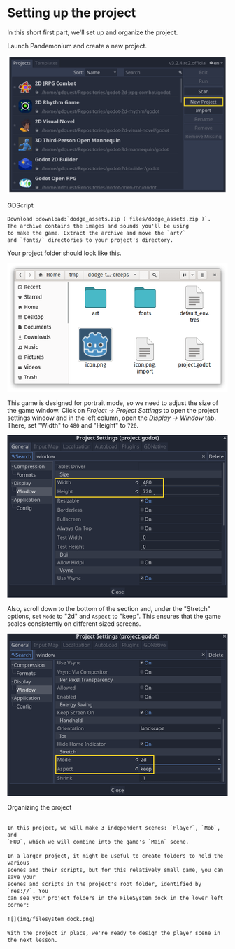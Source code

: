 

# Setting up the project

In this short first part, we'll set up and organize the project.

Launch Pandemonium and create a new project.

![](img/new-project-button.png)

GDScript

```
Download :download:`dodge_assets.zip ( files/dodge_assets.zip )`.
The archive contains the images and sounds you'll be using
to make the game. Extract the archive and move the `art/`
and `fonts/` directories to your project's directory.
```

Your project folder should look like this.

![](img/folder-content.png)

This game is designed for portrait mode, so we need to adjust the size of the
game window. Click on *Project -> Project Settings* to open the project settings
window and in the left column, open the *Display -> Window* tab. There, set
"Width" to `480` and "Height" to `720`.

![](img/setting-project-width-and-height.png)

Also, scroll down to the bottom of the section and, under the "Stretch" options,
set `Mode` to "2d" and `Aspect` to "keep". This ensures that the game scales
consistently on different sized screens.

![](img/setting-stretch-mode.png)

Organizing the project
~~~~~~~~~~~~~~~~~~~~~~

In this project, we will make 3 independent scenes: `Player`, `Mob`, and
`HUD`, which we will combine into the game's `Main` scene.

In a larger project, it might be useful to create folders to hold the various
scenes and their scripts, but for this relatively small game, you can save your
scenes and scripts in the project's root folder, identified by `res://`. You
can see your project folders in the FileSystem dock in the lower left corner:

![](img/filesystem_dock.png)

With the project in place, we're ready to design the player scene in the next lesson.
